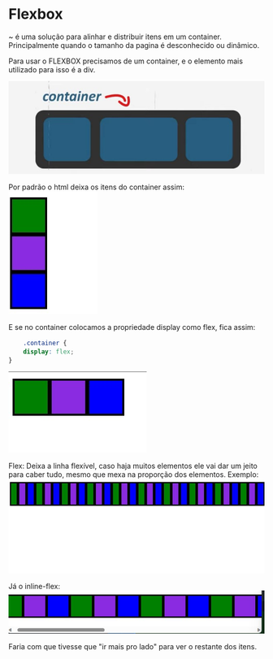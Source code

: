 # Flexbox

~ é uma solução para alinhar e distribuir itens em um container.
Principalmente quando o tamanho da pagina é desconhecido ou dinâmico.

Para usar o FLEXBOX precisamos de um container, e o elemento mais utilizado para isso é a div.

![Alt text](../img/flexboxdevm1.jpg)

Por padrão o html deixa os itens do container assim:
![Alt text](../img/defaultdp.jpg)

E se no container colocamos a propriedade display como flex, fica assim:

```CSS
    .container {
    display: flex;
}
```

![Alt text](../img/displayflex.jpg)

Flex: Deixa a linha flexível, caso haja muitos elementos ele vai dar um jeito para caber tudo, mesmo que mexa na proporção dos elementos.
Exemplo:
![Alt text](../img/displayflexvariositens.jpg)

Já o inline-flex:
![Alt text](../img/displayinlineflex.jpg)

Faria com que tivesse que "ir mais pro lado" para ver o restante dos itens.


